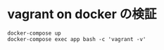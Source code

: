 # vagrant on docker の検証

```shell
docker-compose up
docker-compose exec app bash -c 'vagrant -v'
```